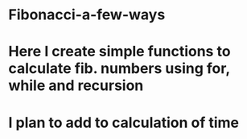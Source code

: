 # Fibonacci-a-few-ways
# Here I create simple functions to calculate fib. numbers using for, while and recursion
# I plan to add to calculation of time

